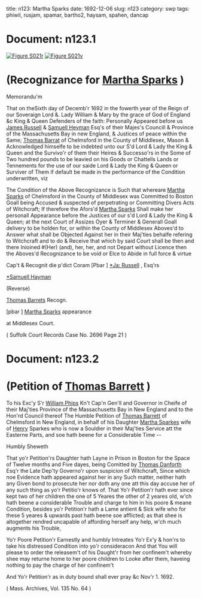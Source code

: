 title: n123: Martha Sparks
date: 1692-12-06
slug: n123
category: swp
tags: phiwil, rusjam, spamar, bartho2, haysam, spahen, dancap




# Document: n123.1

<a href="archives/Suffolk/large/S021A.jpg" class="jqueryLightbox">![Figure S021r](archives/Suffolk/small/S021A.jpg)</a>
<a href="archives/Suffolk/large/S021B.jpg" class="jqueryLightbox">![Figure S021v](archives/Suffolk/small/S021B.jpg)</a>

# (Recognizance for [Martha Sparks](/tag/spamar.html) )

Memorandu'm

That on theSixth day of Decemb'r 1692 in the fowerth year of the Reign of our Soveraign Lord &. Lady William & Mary by the grace of God of England &c King & Queen Defenders of the faith: Personally Appeared before us [James Russell](/tag/rusjam.html) & [Samuell Heyman](/tag/haysam.html) Esq's of their Majes's Councill & Province of the Massachusetts Bay in new England, & Justices of peace within the Same; [Thomas Barrat](/tag/bartho2.html) of Chelmsford in the County of Middlesex, Mason & Acknowledged himselfe to be indebted unto our S'd Lord & Lady the King & Queen and the Survivo'r of them their Heires & Successo'rs in the Some of Two hundred pounds to be leavied on his Goods or Chattells Lands or Tennements for the use of our saide Lord & Lady the King & Queen or Surviver of Them if default be made in the performance of the Condition underwritten, viz

The Condition of the Above Recognizance is Such that whereare [Martha Sparks](/tag/spamar.html) of Chelmsford in the County of Middlesex was Committed to Boston Goall being Accused & suspected of perpetrating or Committing Divers Acts of Witchcraft; If therefore the Afors'd [Martha Sparks](/tag/spamar.html) Shall make her personall Appearance before the Justices of our s'd Lord & Lady the King & Queen; at the next Court of Assizes Oyer & Terminer & Generall Goall delivery to be holden for, or within the County of Middlesex Aboves'd to Answer what shall be Objected Against her in their Maj'ties behalfe refering to Witchcraft and to do & Receive that which by said Court shall be then and there Inioined #(Her) (and), her, her, and not Depart without Licence then the Aboves'd Recognizance to be void or Elce to Abide in full force & virtue

Cap't & Recognit die p'dict Coram [Pbar ] [*Ja: Russell](/tag/rusjam.html) , Esq'rs

[*Samuell Hayman](/tag/haysam.html)

 

(Reverse) 

[Thomas Barrets](/tag/bartho2.html) Recogn.

[pbar ] [Martha Sparks](/tag/spamar.html) appearance

at Middlesex Court. 

( Suffolk Court Records Case No. 2696 Page 21 )


# Document: n123.2


# (Petition of [Thomas Barrett](/tag/bartho2.html) )
To his Exc'y S'r [William Phips](/tag/phiwil.html) Kn't Cap'n Gen'll and Governor in Cheife of their Maj'ties Province of the Massachusetts Bay in New England and to the Hon'rd Council thereof
The Humble Petition of [Thomas Barrett](/tag/bartho2.html) of Chelmsford in New England, in behalf of his Daughter [Martha Sparkes](/tag/spamar.html) wife of [Henry](/tag/spahen.html) Sparkes who is now a Souldier in their Maj'ties Service att the Easterne Parts, and soe hath beene for a Considerable Time --

Humbly Sheweth 

That yo'r Petition'rs Daughter hath Layne in Prison in Boston for the Space of Twelve months and Five dayes, being Comitted by [Thomas Danforth](/tag/dancap.html) Esq'r the Late Dep'ty Governo'r upon suspicion of Witchcraft, Since which noe Evidence hath appeared against her in any Such matter, neither hath any Given bond to prosecute her nor doth any one att this day accuse her of any such thing as yo'r Petitio'r knows of. That Yo'r Petition'r hath ever since kept two of her children the one of 5 Yeares the other of 2 yeares old, w'ch hath beene a considerable Trouble and charge to him in his poore & meane Condition, besides yo'r Petition'r hath a Lame antient & Sick wife who for these 5 yeares & upwards past hath beene soe afflicted; as that shee is altogether rendred uncapable of affording herself any help, w'ch much augments his Trouble,

Yo'r Poore Petition'r Earnestly and humbly Intreates Yo'r Ex'y & hon'rs to take his distressed Condition into yo'r consideracon And that You will please to order the releasem't of his Daught'r from her confinem't whereby shee may returne home to her poore children to Looke after them, haveing nothing to pay the charge of her confinem't 

And Yo'r Petition'r as in duty bound shall ever pray &c Nov'r 1. 1692. 

( Mass. Archives, Vol. 135 No. 64 )
